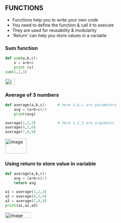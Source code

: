 ## FUNCTIONS
- Functions help you to write your own code
- You need to define the function & call it to execute
- They are used for reusability & modularity
- 'Return' can help you store values in a variable

### Sum function
```py
def sum(a,b,c):
    x = a+b+c
    print (x)
sum(1,2,3)
```
<img width="32" height="20" alt="image" src="https://github.com/user-attachments/assets/bce8b174-518c-428e-8c6b-8bb699f381bb" />


### Average of 3 numbers
```py
def average(a,b,c):     # here a,b,c are parameters
    avg = (a+b+c)/3
    print(avg)

average(1,2,3)          # here 1,2,3 are arguments
average(4,5,6)
average(7,8,9)
```
<img width="71" height="49" alt="image" src="https://github.com/user-attachments/assets/44fe6b6f-2c82-41b7-86a7-d5aeef04d25d" />

### Using return to store value in variable
```py
def average(a,b,c):
    avg = (a+b+c)/3
    return avg

a1 = average(1,2,3)
a2 = average(4,5,6)
a3 = average(7,8,9)
print(a1,a2,a3)
```
<img width="84" height="19" alt="image" src="https://github.com/user-attachments/assets/c21a41b2-441c-4a3a-b0a9-0f9f183f8eca" />
